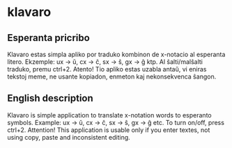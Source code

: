 # klavaro
## Esperanta pricribo
Klavaro estas simpla apliko por traduko kombinon de x-notacio al esperanta litero. Ekzemple: ux -> ŭ, cx -> ĉ, sx -> ŝ, gx -> ĝ ktp.
Al ŝalti/malŝalti traduko, premu ctrl+2.
Atento! Tio apliko estas uzabla antaŭ, vi eniras tekstoj meme, ne usante kopiadon, enmeton kaj nekonsekvenca ŝangon.
## English description
Klavaro is simple application to translate x-notation words to esperanto symbols. Example: ux -> ŭ, cx -> ĉ, sx -> ŝ, gx -> ĝ etc.
To turn on/off, press ctrl+2. 
Attention! This application is usable only if you enter textes, not using copy, paste and inconsistent editing. 
